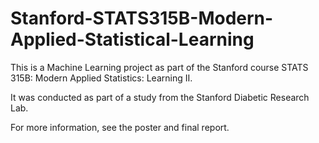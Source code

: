 # Stanford-STATS315B-Modern-Applied-Statistical-Learning

This is a Machine Learning project as part of the Stanford course STATS 315B: Modern Applied Statistics: Learning II.

It was conducted as part of a study from the Stanford Diabetic Research Lab. 

For more information, see the poster and final report.
